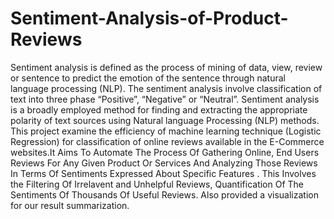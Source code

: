 # Sentiment-Analysis-of-Product-Reviews
Sentiment analysis is defined as the process of mining of data, view, review or sentence 
to predict the emotion of the sentence through natural language processing (NLP). The 
sentiment analysis involve classification of text into three phase “Positive”, “Negative” or 
“Neutral”. Sentiment analysis is a broadly employed method for finding and extracting 
the appropriate polarity of text sources using Natural language Processing (NLP) 
methods. This project examine the efficiency of machine learning technique 
(Logistic Regression) for classification of online reviews available in the E-Commerce 
websites.It Aims To Automate The Process Of Gathering Online, End Users Reviews For 
Any Given Product Or Services And Analyzing Those Reviews In Terms Of Sentiments 
Expressed About Specific Features . This Involves the Filtering Of Irrelavent and 
Unhelpful Reviews, Quantification Of The Sentiments Of Thousands Of Useful Reviews. 
Also provided a visualization for our result summarization.
